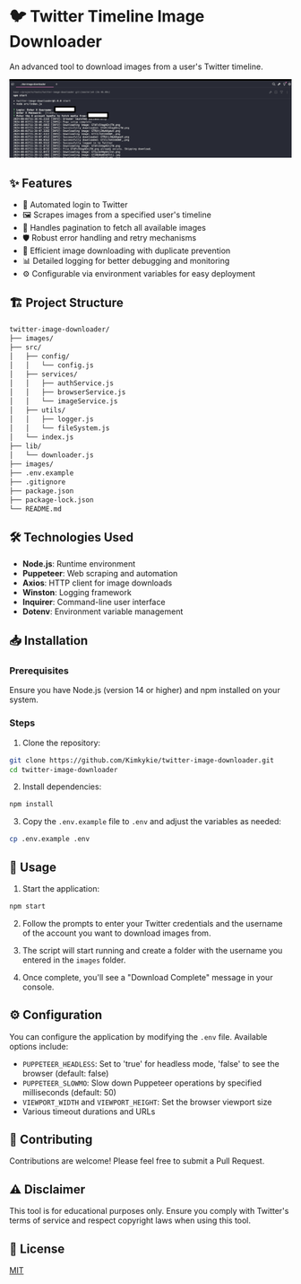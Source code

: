 # 🐦 Twitter Timeline Image Downloader

An advanced tool to download images from a user's Twitter timeline.

![Project Banner](assets/banner.png)

## ✨ Features

- 🔐 Automated login to Twitter
- 🖼️ Scrapes images from a specified user's timeline
- 📜 Handles pagination to fetch all available images
- 🛡️ Robust error handling and retry mechanisms
- 🚀 Efficient image downloading with duplicate prevention
- 📊 Detailed logging for better debugging and monitoring
- ⚙️ Configurable via environment variables for easy deployment

## 🏗️ Project Structure
```code
twitter-image-downloader/
├── images/
├── src/
│   ├── config/
│   │   └── config.js
│   ├── services/
│   │   ├── authService.js
│   │   ├── browserService.js
│   │   └── imageService.js
│   ├── utils/
│   │   ├── logger.js
│   │   └── fileSystem.js
│   └── index.js
├── lib/
│   └── downloader.js
├── images/
├── .env.example
├── .gitignore
├── package.json
├── package-lock.json
└── README.md
```

## 🛠️ Technologies Used

- **Node.js**: Runtime environment
- **Puppeteer**: Web scraping and automation
- **Axios**: HTTP client for image downloads
- **Winston**: Logging framework
- **Inquirer**: Command-line user interface
- **Dotenv**: Environment variable management

## 📥 Installation

### Prerequisites

Ensure you have Node.js (version 14 or higher) and npm installed on your system.

### Steps

1. Clone the repository:
```bash
git clone https://github.com/Kimkykie/twitter-image-downloader.git
cd twitter-image-downloader
```

2. Install dependencies:
```bash
npm install
```


3. Copy the `.env.example` file to `.env` and adjust the variables as needed:
```bash
cp .env.example .env
```


## 🚀 Usage

1. Start the application:

```bash
npm start
```

2. Follow the prompts to enter your Twitter credentials and the username of the account you want to download images from.

3. The script will start running and create a folder with the username you entered in the `images` folder.

4. Once complete, you'll see a "Download Complete" message in your console.


## ⚙️ Configuration

You can configure the application by modifying the `.env` file. Available options include:

- `PUPPETEER_HEADLESS`: Set to 'true' for headless mode, 'false' to see the browser (default: false)
- `PUPPETEER_SLOWMO`: Slow down Puppeteer operations by specified milliseconds (default: 50)
- `VIEWPORT_WIDTH` and `VIEWPORT_HEIGHT`: Set the browser viewport size
- Various timeout durations and URLs

## 🤝 Contributing

Contributions are welcome! Please feel free to submit a Pull Request.

## ⚠️ Disclaimer

This tool is for educational purposes only. Ensure you comply with Twitter's terms of service and respect copyright laws when using this tool.

## 📄 License

[MIT](https://choosealicense.com/licenses/mit/)
